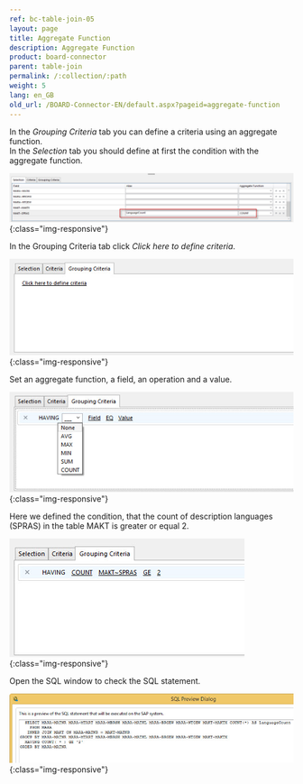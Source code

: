 ```yaml
---
ref: bc-table-join-05
layout: page
title: Aggregate Function
description: Aggregate Function
product: board-connector
parent: table-join
permalink: /:collection/:path
weight: 5
lang: en_GB
old_url: /BOARD-Connector-EN/default.aspx?pageid=aggregate-function
---
```


In the *Grouping Criteria* tab you can define a criteria using an aggregate function.<br> 
In the *Selection* tab you should define at first the condition with the aggregate function. 

![tj-aggregate-count](/img/content/tj-aggregate-count.jpg){:class="img-responsive"}

In the Grouping Criteria tab click *Click here to define criteria*.

![tj-grouping-criteria-0](/img/content/tj-grouping-criteria-0.jpg){:class="img-responsive"}

Set an aggregate function, a field, an operation and a value.  

![tj-grouping-criteria-1](/img/content/tj-grouping-criteria-1.jpg){:class="img-responsive"}

Here we defined the condition, that the count of description languages (SPRAS) in the table MAKT is greater or equal 2. 

![tj-grouping-criteria-count](/img/content/tj-grouping-criteria-count.jpg){:class="img-responsive"}

Open the SQL window to check the SQL statement.  

![tj-grouping-sql](/img/content/tj-grouping-sql.jpg){:class="img-responsive"}

